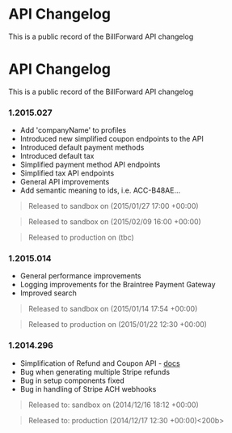 API Changelog
=============

This is a public record of the BillForward API changelog

API Changelog
=============

This is a public record of the BillForward API changelog

### 1.2015.027

-   Add 'companyName' to profiles
-   Introduced new simplified coupon endpoints to the API
-   Introduced default payment methods
-   Introduced default tax
-   Simplified payment method API endpoints
-   Simplified tax API endpoints
-   General API improvements
-   Add semantic meaning to ids, i.e. ACC-B48AE...


>   Released to sandbox on (2015/01/27 17:00 +00:00)

>   Released to sandbox on (2015/02/09 16:00 +00:00)

>   Released to production on (tbc)


### 1.2015.014

-   General performance improvements
-   Logging improvements for the Braintree Payment Gateway
-   Improved search


>   Released to sandbox on (2015/01/14 17:54 +00:00)

>   Released to production on (2015/01/22 12:30 +00:00)


### 1.2014.296 

-   Simplification of Refund and Coupon API - [docs](https://app-sandbox.billforward.net/#/api/method/refunds)
-   Bug when generating multiple Stripe refunds
-   Bug in setup components fixed
-   Bug in handling of Stripe ACH webhooks


>   Released to: sandbox on (2014/12/16 18:12 +00:00)

>   Released to: production (2014/12/17 12:30 +00:00)<200b>
